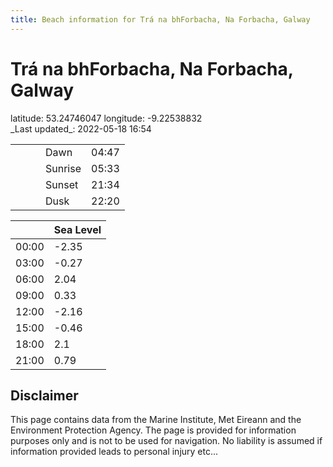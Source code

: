 ```yaml
---
title: Beach information for Trá na bhForbacha, Na Forbacha, Galway
---
```

# Trá na bhForbacha, Na Forbacha, Galway 

<div class="location-info">latitude: 53.24746047 longitude: -9.22538832</div>
<div class="met-eireann-warnings"></div>
_Last updated_: 2022-05-18 16:54

|   |   |   |   |   |
|---|---|---|---|---|
|   |   |   | Dawn  | 04:47 |
|   |   |   | Sunrise  | 05:33 |
|   |   |   | Sunset  | 21:34 |
|   |   |   | Dusk  | 22:20 |

<div></div>

|   | Sea Level  |
|---|---|
| 00:00 | -2.35 |
| 03:00 | -0.27 |
| 06:00 | 2.04 |
| 09:00 | 0.33 |
| 12:00 | -2.16 |
| 15:00 | -0.46 |
| 18:00 | 2.1 |
| 21:00 | 0.79 |

## Disclaimer

This page contains data from the Marine Institute,
Met Eireann and the Environment Protection Agency. The page is provided for
information purposes only and is not to be used for navigation. No liability
is assumed if information provided leads to personal injury etc...